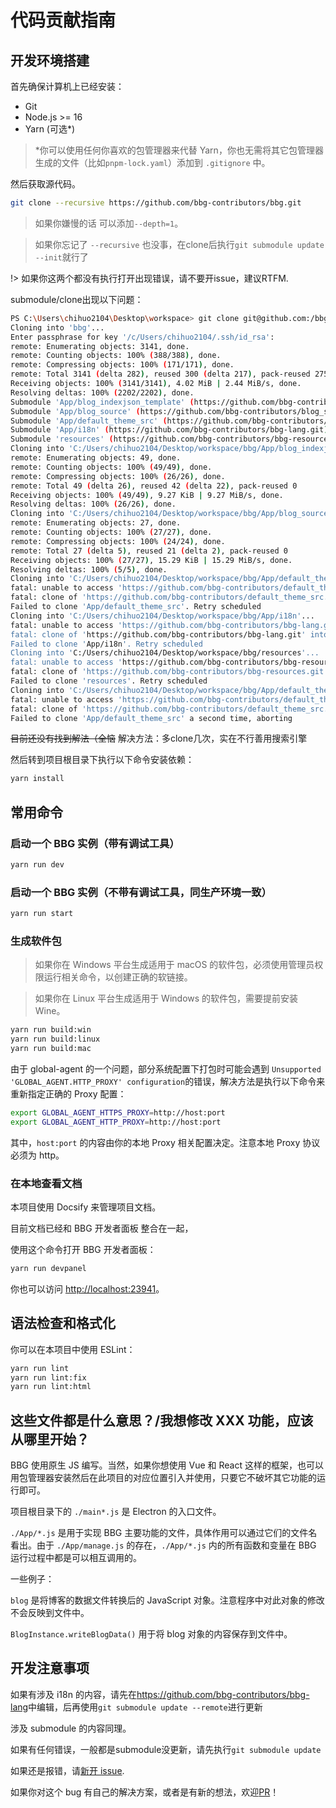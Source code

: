 # 代码贡献指南

## 开发环境搭建

首先确保计算机上已经安装：

- Git
- Node.js >= 16
- Yarn (可选\*)

> \*你可以使用任何你喜欢的包管理器来代替 Yarn，你也无需将其它包管理器生成的文件（比如`pnpm-lock.yaml`）添加到 `.gitignore` 中。

然后获取源代码。

```sh
git clone --recursive https://github.com/bbg-contributors/bbg.git
```

> 如果你嫌慢的话 可以添加`--depth=1`。

> 如果你忘记了 `--recursive` 也没事，在clone后执行`git submodule update --init`就行了

!> 如果你这两个都没有执行打开出现错误，请不要开issue，建议RTFM.

submodule/clone出现以下问题：
```sh
PS C:\Users\chihuo2104\Desktop\workspace> git clone git@github.com:/bbg-contributors/bbg.git --recursive
Cloning into 'bbg'...
Enter passphrase for key '/c/Users/chihuo2104/.ssh/id_rsa':
remote: Enumerating objects: 3141, done.
remote: Counting objects: 100% (388/388), done.
remote: Compressing objects: 100% (171/171), done.
remote: Total 3141 (delta 282), reused 300 (delta 217), pack-reused 2753
Receiving objects: 100% (3141/3141), 4.02 MiB | 2.44 MiB/s, done.
Resolving deltas: 100% (2202/2202), done.
Submodule 'App/blog_indexjson_template' (https://github.com/bbg-contributors/blog_indexjson_template.git) registered for path 'App/blog_indexjson_template'
Submodule 'App/blog_source' (https://github.com/bbg-contributors/blog_source.git) registered for path 'App/blog_source'
Submodule 'App/default_theme_src' (https://github.com/bbg-contributors/default_theme_src.git) registered for path 'App/default_theme_src'
Submodule 'App/i18n' (https://github.com/bbg-contributors/bbg-lang.git) registered for path 'App/i18n'
Submodule 'resources' (https://github.com/bbg-contributors/bbg-resources.git) registered for path 'resources'
Cloning into 'C:/Users/chihuo2104/Desktop/workspace/bbg/App/blog_indexjson_template'...
remote: Enumerating objects: 49, done.
remote: Counting objects: 100% (49/49), done.
remote: Compressing objects: 100% (26/26), done.
remote: Total 49 (delta 26), reused 42 (delta 22), pack-reused 0
Receiving objects: 100% (49/49), 9.27 KiB | 9.27 MiB/s, done.
Resolving deltas: 100% (26/26), done.
Cloning into 'C:/Users/chihuo2104/Desktop/workspace/bbg/App/blog_source'...
remote: Enumerating objects: 27, done.
remote: Counting objects: 100% (27/27), done.
remote: Compressing objects: 100% (24/24), done.
remote: Total 27 (delta 5), reused 21 (delta 2), pack-reused 0
Receiving objects: 100% (27/27), 15.29 KiB | 15.29 MiB/s, done.
Resolving deltas: 100% (5/5), done.
Cloning into 'C:/Users/chihuo2104/Desktop/workspace/bbg/App/default_theme_src'...
fatal: unable to access 'https://github.com/bbg-contributors/default_theme_src.git/': Recv failure: Connection was reset
fatal: clone of 'https://github.com/bbg-contributors/default_theme_src.git' into submodule path 'C:/Users/chihuo2104/Desktop/workspace/bbg/App/default_theme_src' failed
Failed to clone 'App/default_theme_src'. Retry scheduled
Cloning into 'C:/Users/chihuo2104/Desktop/workspace/bbg/App/i18n'...
fatal: unable to access 'https://github.com/bbg-contributors/bbg-lang.git/': Failed to connect to github.com port 443 after 21052 ms: Couldn't connect to server
fatal: clone of 'https://github.com/bbg-contributors/bbg-lang.git' into submodule path 'C:/Users/chihuo2104/Desktop/workspace/bbg/App/i18n' failed
Failed to clone 'App/i18n'. Retry scheduled
Cloning into 'C:/Users/chihuo2104/Desktop/workspace/bbg/resources'...
fatal: unable to access 'https://github.com/bbg-contributors/bbg-resources.git/': Failed to connect to github.com port 443 after 21058 ms: Couldn't connect to server
fatal: clone of 'https://github.com/bbg-contributors/bbg-resources.git' into submodule path 'C:/Users/chihuo2104/Desktop/workspace/bbg/resources' failed
Failed to clone 'resources'. Retry scheduled
Cloning into 'C:/Users/chihuo2104/Desktop/workspace/bbg/App/default_theme_src'...
fatal: unable to access 'https://github.com/bbg-contributors/default_theme_src.git/': Recv failure: Connection was reset
fatal: clone of 'https://github.com/bbg-contributors/default_theme_src.git' into submodule path 'C:/Users/chihuo2104/Desktop/workspace/bbg/App/default_theme_src' failed
Failed to clone 'App/default_theme_src' a second time, aborting
```
~~目前还没有找到解法（全恼~~
解决方法：多clone几次，实在不行善用搜索引擎

然后转到项目根目录下执行以下命令安装依赖：

```sh
yarn install
```

## 常用命令

### 启动一个 BBG 实例（带有调试工具）

```sh
yarn run dev
```

### 启动一个 BBG 实例（不带有调试工具，同生产环境一致）

```sh
yarn run start
```

### 生成软件包

> 如果你在 Windows 平台生成适用于 macOS 的软件包，必须使用管理员权限运行相关命令，以创建正确的软链接。

> 如果你在 Linux 平台生成适用于 Windows 的软件包，需要提前安装 Wine。

```sh
yarn run build:win
yarn run build:linux
yarn run build:mac
```

由于 global-agent 的一个问题，部分系统配置下打包时可能会遇到 `Unsupported 'GLOBAL_AGENT.HTTP_PROXY' configuration`的错误，解决方法是执行以下命令来重新指定正确的 Proxy 配置：

```sh
export GLOBAL_AGENT_HTTPS_PROXY=http://host:port
export GLOBAL_AGENT_HTTP_PROXY=http://host:port
```

其中，`host:port` 的内容由你的本地 Proxy 相关配置决定。注意本地 Proxy 协议必须为 http。

### 在本地查看文档

本项目使用 Docsify 来管理项目文档。

目前文档已经和 BBG 开发者面板 整合在一起，

使用这个命令打开 BBG 开发者面板：

```sh
yarn run devpanel
```

你也可以访问 <http://localhost:23941>。

## 语法检查和格式化

你可以在本项目中使用 ESLint：

```sh
yarn run lint
yarn run lint:fix
yarn run lint:html
```

## 这些文件都是什么意思？/我想修改 XXX 功能，应该从哪里开始？

BBG 使用原生 JS 编写。当然，如果你想使用 Vue 和 React 这样的框架，也可以用包管理器安装然后在此项目的对应位置引入并使用，只要它不破坏其它功能的运行即可。

项目根目录下的 `./main*.js` 是 Electron 的入口文件。

`./App/*.js` 是用于实现 BBG 主要功能的文件，具体作用可以通过它们的文件名看出。由于 `./App/manage.js` 的存在，`./App/*.js` 内的所有函数和变量在 BBG 运行过程中都是可以相互调用的。

一些例子：

`blog` 是将博客的数据文件转换后的 JavaScript 对象。注意程序中对此对象的修改不会反映到文件中。

`BlogInstance.writeBlogData()` 用于将 blog 对象的内容保存到文件中。

## 开发注意事项

如果有涉及 i18n 的内容，请先在<https://github.com/bbg-contributors/bbg-lang>中编辑，后再使用`git submodule update --remote`进行更新

涉及 submodule 的内容同理。

如果有任何错误，一般都是submodule没更新，请先执行`git submodule update`

如果还是报错，请[新开 issue](https://github.com/bbg-contributors/bbg/issues/new).

如果你对这个 bug 有自己的解决方案，或者是有新的想法，欢迎[PR](https://github.com/bbg-contributors/bbg/pulls/)！

